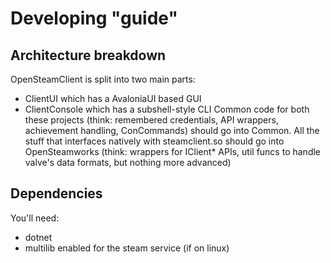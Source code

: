 # Developing "guide"

## Architecture breakdown
OpenSteamClient is split into two main parts:
- ClientUI which has a AvaloniaUI based GUI
- ClientConsole which has a subshell-style CLI
Common code for both these projects (think: remembered credentials, API wrappers, achievement handling, ConCommands) should go into Common.
All the stuff that interfaces natively with steamclient.so should go into OpenSteamworks (think: wrappers for IClient* APIs, util funcs to handle valve's data formats, but nothing more advanced)

## Dependencies
You'll need:
- dotnet
- multilib enabled for the steam service (if on linux) 
